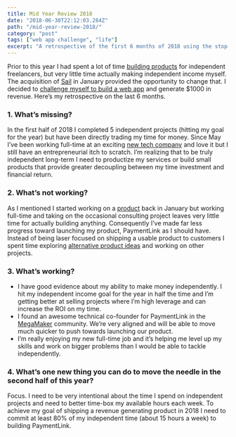 ```yaml
---
title: Mid Year Review 2018
date: "2018-06-30T22:12:03.284Z"
path: "/mid-year-review-2018/"
category: "post"
tags: ["web app challenge", "life"]
excerpt: "A retrospective of the first 6 months of 2018 using the stop-start-continue framework."
---
```


Prior to this year I had spent a lot of time [building products](/a/designing-one-to-one-payment-experiences) for independent freelancers, but very little time actually making independent income myself. The acquisition of [Sail](https://www.letssail.co) in January provided the opportunity to change that. I decided to [challenge myself to build a web app](/a/my-web-app-challenge) and generate $1000 in revenue. Here’s my retrospective on the last 6 months.

### 1. What’s missing?

In the first half of 2018 I completed 5 independent projects (hitting my goal for the year) but have been directly trading my time for money. Since May I’ve been working full-time at an exciting [new tech company](https://consultdirect.co) and love it but I still have an entrepreneurial itch to scratch. I’m realizing that to be truly independent long-term I need to productize my services or build small products that provide greater decoupling between my time investment and financial return.

### 2. What’s not working?

As I mentioned I started working on a [product](https://paymentlink.me) back in January but working full-time and taking on the occasional consulting project leaves very little time for actually building anything. Consequently I’ve made far less progress toward launching my product, PaymentLink as I should have. Instead of being laser focused on  shipping a usable product to customers I spent time exploring [alternative product ideas](https://www.myincomepilot.com) and working on other projects.

### 3. What’s working?

- I have good evidence about my ability to make money independently. I hit my independent income goal for the year in half the time and I’m getting better at selling projects where I’m high leverage and can increase the ROI on my time. 
- I found an awesome technical co-founder for PaymentLink in the [MegaMaker](https://megamaker.co/club/) community. We’re very aligned and will be able to move much quicker to push towards launching our product.
- I’m really enjoying my new full-time job and it’s helping me level up my skills and work on bigger problems than I would be able to tackle independently.

### 4. What’s one new thing you can do to move the needle in the second half of this year?

Focus. I need to be very intentional about the time I spend on independent projects and need to better time-box my available hours each week. To achieve my goal of shipping a revenue generating product in 2018 I need to commit at least 80% of my independent time (about 15 hours a week) to building PaymentLink.








